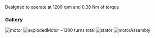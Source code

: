 Designed to operate at 1200 rpm and 0.38 Nm of torque

### Gallery
![motor](https://github.com/user-attachments/assets/e9078430-63f6-4dd1-b073-471d15adbbd9)
![explodedMotor](https://github.com/user-attachments/assets/bb6b159d-0303-4611-948b-5c888b2eda6b)
~1200 turns total
![stator](https://github.com/user-attachments/assets/9028f8ca-eed7-464a-a224-b8ce59c7deee)
![motorAssembly](https://github.com/user-attachments/assets/2a005629-ef36-4c5f-a108-4bdae23e39e4)
